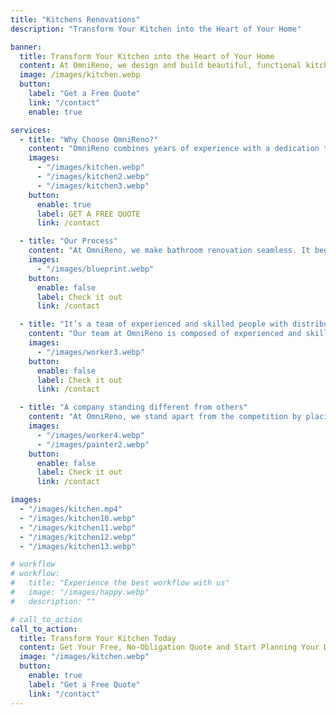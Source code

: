 ```yaml
---
title: "Kitchens Renovations"
description: "Transform Your Kitchen into the Heart of Your Home"

banner:
  title: Transform Your Kitchen into the Heart of Your Home
  content: At OmniReno, we design and build beautiful, functional kitchens tailored to your style and needs. Whether you're updating, redesigning, or remodeling, our expert team provides quality craftsmanship and innovative solutions. Let us turn your kitchen into the heart of your home.
  image: /images/kitchen.webp
  button:
    label: "Get a Free Quote"
    link: "/contact"
    enable: true

services:
  - title: "Why Choose OmniReno?"
    content: "OmniReno combines years of experience with a dedication to quality, ensuring your bathroom renovation is handled with care and precision. We use top-tier materials and work closely with you to deliver a beautiful, functional space that exceeds expectations, on time and within budget."
    images:
      - "/images/kitchen.webp"
      - "/images/kitchen2.webp"
      - "/images/kitchen3.webp"
    button:
      enable: true
      label: GET A FREE QUOTE
      link: /contact

  - title: "Our Process"
    content: "At OmniReno, we make bathroom renovation seamless. It begins with a personalized consultation to understand your vision, followed by expert design and detailed planning. Our skilled team then brings your ideas to life with precision and care, ensuring minimal disruption. We finish with a thorough inspection, leaving you with a beautifully transformed bathroom, ready for you to enjoy."
    images:
      - "/images/blueprint.webp"
    button:
      enable: false
      label: Check it out
      link: /contact

  - title: "It’s a team of experienced and skilled people with distributions"
    content: "Our team at OmniReno is composed of experienced and skilled professionals, each bringing their unique expertise to every project. With specialists in design, construction, and project management, we ensure that every aspect of your renovation is handled with precision and care. Our distributed approach allows us to streamline the process, combining the strengths of our team members to deliver exceptional results that meet your exact needs and expectations."
    images:
      - "/images/worker3.webp"
    button:
      enable: false
      label: Check it out
      link: /contact

  - title: "A company standing different from others"
    content: "At OmniReno, we stand apart from the competition by placing trust and customer satisfaction at the heart of everything we do. Our commitment to integrity means you can count on us to deliver honest, transparent service from start to finish. We prioritize your needs, ensuring that every project reflects your vision and exceeds your expectations. With OmniReno, you’re not just another client—you’re a valued partner in creating a space you’ll love for years to come."
    images:
      - "/images/worker4.webp"
      - "/images/painter2.webp"
    button:
      enable: false
      label: Check it out
      link: /contact

images:
  - "/images/kitchen.mp4"
  - "/images/kitchen10.webp"
  - "/images/kitchen11.webp"
  - "/images/kitchen12.webp"
  - "/images/kitchen13.webp"

# workflow
# workflow:
#   title: "Experience the best workflow with us"
#   image: "/images/happy.webp"
#   description: ""

# call_to_action
call_to_action:
  title: Transform Your Kitchen Today
  content: Get Your Free, No-Obligation Quote and Start Planning Your Dream Space Now!
  image: "/images/kitchen.webp"
  button:
    enable: true
    label: "Get a Free Quote"
    link: "/contact"
---
```

